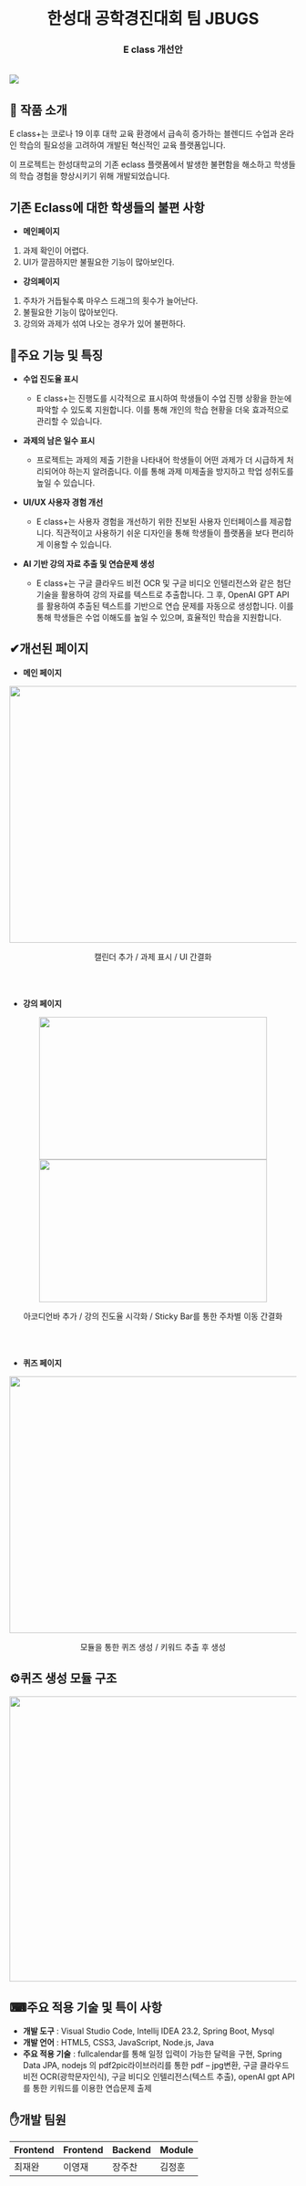 <div align="center"><h1>한성대 공학경진대회 팀 JBUGS</h1></div>
<div align="center"><h3>E class 개선안</h3></div><br>

<img src="./image/diagram.png" />

## 🔔 작품 소개
E class+는 코로나 19 이후 대학 교육 환경에서 급속히 증가하는 블렌디드 수업과 온라인 학습의 필요성을 고려하여 개발된 혁신적인 교육 플랫폼입니다.

이 프로젝트는 한성대학교의 기존 eclass 플랫폼에서 발생한 불편함을 해소하고 학생들의 학습 경험을 향상시키기 위해 개발되었습니다.

## 기존 Eclass에 대한 학생들의 불편 사항
* __메인페이지__
1. 과제 확인이 어렵다.
2. UI가 깔끔하지만 불필요한 기능이 많아보인다.
  
* __강의페이지__
1. 주차가 거듭될수록 마우스 드래그의 횟수가 늘어난다.
2. 불필요한 기능이 많아보인다.
3. 강의와 과제가 섞여 나오는 경우가 있어 불편하다.

## 📄주요 기능 및 특징

* __수업 진도율 표시__
  * E class+는 진행도를 시각적으로 표시하여 학생들이 수업 진행 상황을 한눈에 파악할 수 있도록 지원합니다. 이를 통해 개인의 학습 현황을 더욱 효과적으로 관리할 수 있습니다.

* __과제의 남은 일수 표시__
  * 프로젝트는 과제의 제출 기한을 나타내어 학생들이 어떤 과제가 더 시급하게 처리되어야 하는지 알려줍니다. 이를 통해 과제 미제출을 방지하고 학업 성취도를 높일 수 있습니다.

* __UI/UX 사용자 경험 개선__
  *  E class+는 사용자 경험을 개선하기 위한 진보된 사용자 인터페이스를 제공합니다. 직관적이고 사용하기 쉬운 디자인을 통해 학생들이 플랫폼을 보다 편리하게 이용할 수 있습니다.

* __AI 기반 강의 자료 추출 및 연습문제 생성__
  * E class+는 구글 클라우드 비전 OCR 및 구글 비디오 인텔리전스와 같은 첨단 기술을 활용하여 강의 자료를 텍스트로 추출합니다. 그 후, OpenAI GPT API를 활용하여 추출된 텍스트를 기반으로 연습 문제를 자동으로 생성합니다. 이를 통해 학생들은 수업 이해도를 높일 수 있으며, 효율적인 학습을 지원합니다.


## ✔개선된 페이지
* __메인 페이지__
<div align="center">
 <img src="./image/main.png" width="800" height="450" />
 <p>
 캘린더 추가 / 과제 표시 / UI 간결화
</p>
</div>
<br>
<br>
 
* __강의 페이지__
<div align="center">
<img src="./image/course2.PNG" width="400" height="250" />
<img src="./image/course.png" width="400" height="250" />
<p>
 아코디언바 추가 / 강의 진도율 시각화 / Sticky Bar를 통한 주차별 이동 간결화
</p>
</div>
<br>
<br>

* __퀴즈 페이지__
<div align="center">
<img src="./image/quiz.png" width="800" height="450" />
<p>
 모듈을 통한 퀴즈 생성 / 키워드 추출 후 생성
</p>
</div>


## ⚙퀴즈 생성 모듈 구조
<div align="center">
<img src="./image/module.png" width="800" height="500" />
</div>

## ⌨주요 적용 기술 및 특이 사항
* __개발 도구__ : Visual Studio Code, Intellij IDEA 23.2, Spring Boot, Mysql
* __개발 언어__ : HTML5, CSS3, JavaScript, Node.js, Java
* __주요 적용 기술__ : fullcalendar를 통해 일정 입력이 가능한 달력을 구현, Spring Data JPA, nodejs 의 pdf2pic라이브러리를 통한 pdf – jpg변환, 구글 클라우드 비전 OCR(광학문자인식), 구글 비디오 인텔리전스(텍스트 추출), openAI gpt API를 통한 키워드를 이용한 연습문제 출제

## ✋개발 팀원

|Frontend|Frontend|Backend|Module|
|------|---|---|---|
|최재완|이영재|장주찬|김정훈|

